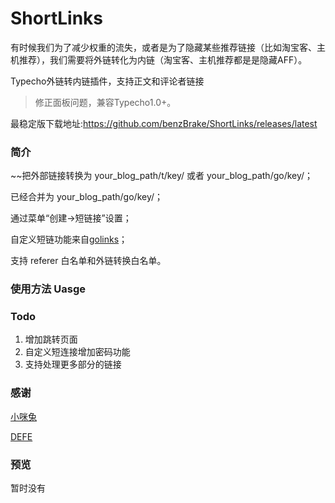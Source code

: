 # ShortLinks
有时候我们为了减少权重的流失，或者是为了隐藏某些推荐链接（比如淘宝客、主机推荐），我们需要将外链转化为内链（淘宝客、主机推荐都是是隐藏AFF）。

Typecho外链转内链插件，支持正文和评论者链接

 > 修正面板问题，兼容Typecho1.0+。

最稳定版下载地址:https://github.com/benzBrake/ShortLinks/releases/latest
### 简介
~~把外部链接转换为 your_blog_path/t/key/ 或者 your_blog_path/go/key/；

已经合并为 your_blog_path/go/key/；

通过菜单“创建->短链接”设置；

自定义短链功能来自[golinks](http://defe.me/prg/429.html "golinks")；

支持 referer 白名单和外链转换白名单。
### 使用方法 Uasge
### Todo

1. 增加跳转页面
2. 自定义短连接增加密码功能
3. 支持处理更多部分的链接

### 感谢
[小咪兔](http://forum.typecho.org/viewtopic.php?t=5576 "小咪兔")

[DEFE](http://defe.me/prg/429.html "golinks")

### 预览
暂时没有
